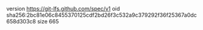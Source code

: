 version https://git-lfs.github.com/spec/v1
oid sha256:2bc81e06c8455370125cdf2bd26f3c532a9c379292f36f25367a0dc658d303c8
size 665
